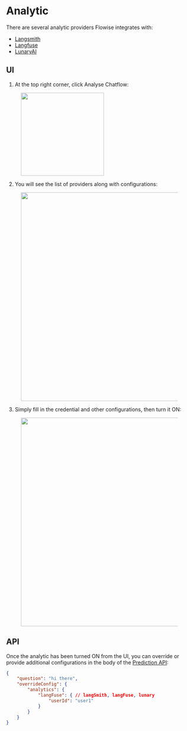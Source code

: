 # Analytic

There are several analytic providers Flowise integrates with:

* [Langsmith](https://smith.langchain.com/)
* [Langfuse](https://langfuse.com/)
* [LunaryAI](https://lunary.ai/)

## UI

1. At the top right corner, click Analyse Chatflow:

<figure><img src="../.gitbook/assets/image (80).png" alt="" width="224"><figcaption></figcaption></figure>

2. You will see the list of providers along with configurations:

<figure><img src="../.gitbook/assets/image (82).png" alt="" width="563"><figcaption></figcaption></figure>

3. Simply fill in the credential and other configurations, then turn it ON:

<figure><img src="../.gitbook/assets/image (83).png" alt="" width="563"><figcaption></figcaption></figure>

## API

Once the analytic has been turned ON from the UI, you can override or provide additional configurations in the body of the [Prediction API](api.md#prediction-api):

```json
{
    "question": "hi there",
    "overrideConfig": {
        "analytics": {
            "langFuse": { // langSmith, langFuse, lunary
                "userId": "user1"
            }
        }
    }
}
```
